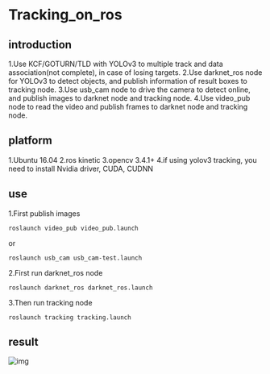# Tracking_on_ros
## introduction
1.Use KCF/GOTURN/TLD with YOLOv3 to multiple track and data association(not complete), in case of losing targets.
2.Use darknet_ros node for YOLOv3 to detect objects, and publish information of result boxes to tracking node.
3.Use usb_cam node to drive the camera to detect online, and publish images to darknet node and tracking node.
4.Use video_pub node to read the video and publish frames to darknet node and tracking node.
## platform
1.Ubuntu 16.04
2.ros kinetic
3.opencv 3.4.1+
4.if using yolov3 tracking, you need to install Nvidia driver, CUDA, CUDNN
## use
1.First publish images
``` shell
roslaunch video_pub video_pub.launch
```
or
``` shell
roslaunch usb_cam usb_cam-test.launch
```
2.First run darknet_ros node
``` shell
roslaunch darknet_ros darknet_ros.launch
```
3.Then run tracking node
``` shell
roslaunch tracking tracking.launch 
```
## result
![img](https://github.com/wrld/Tracking_on_ros/blob/master/tracking_car.gif)
